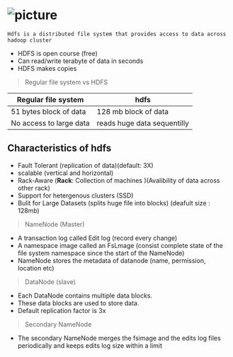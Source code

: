 # ![picture](https://intellipaat.com/mediaFiles/2015/07/hadoop-hdfs.png)

    Hdfs is a distributed file system that provides access to data across hadoop cluster 

* HDFS is open course (free)
* Can read/write terabyte of data in seconds
* HDFS makes copies 

> Regular file system vs HDFS

Regular file system     | hdfs 
--------------------    |------
51 bytes block of data  | 128 mb block of data
No access to large data | reads huge data sequentilly 


## Characteristics of hdfs 

* Fault Tolerant (replication of data)(default: 3X)
* scalable  (vertical and horizontal)
* Rack-Aware (**Rack**: Collection of machines )(Avalibility of data across other rack)
* Support for hetergenous clusters (SSD)
* Bulit for Large Datasets (splits huge file into blocks) (deafult size : 128mb)


> NameNode (Master)
* A transaction log called Edit log (record every change)
* A namespace image called an FsLmage (consist complete state of the file system namespace since the start of the NameNode)
* NameNode stores the metadata of datanode (name, permission, location etc)  
> DataNode  (slave) 
* Each DataNode contains multiple data blocks.
* These data blocks are used to store data.
* Default replication factor is 3x
> Secondary NameNode 
* The secondary NameNode merges the fsimage and the edits log files periodically and keeps edits log size within a limit

 
